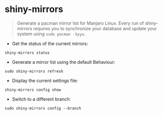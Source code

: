 # shiny-mirrors

> Generate a pacman mirror list for Manjaro Linux.
> Every run of shiny-mirrors requires you to synchronize your database and update your system using `sudo pacman -Syyu`.

- Get the status of the current mirrors:

`shiny-mirrors status`

- Generate a mirror list using the default Behaviour:

`sudo shiny-mirrors refresh`

- Display the current settings file:

`shiny-mirrors config show`

- Switch to a different branch:

`sudo shiny-mirrors config --branch`
